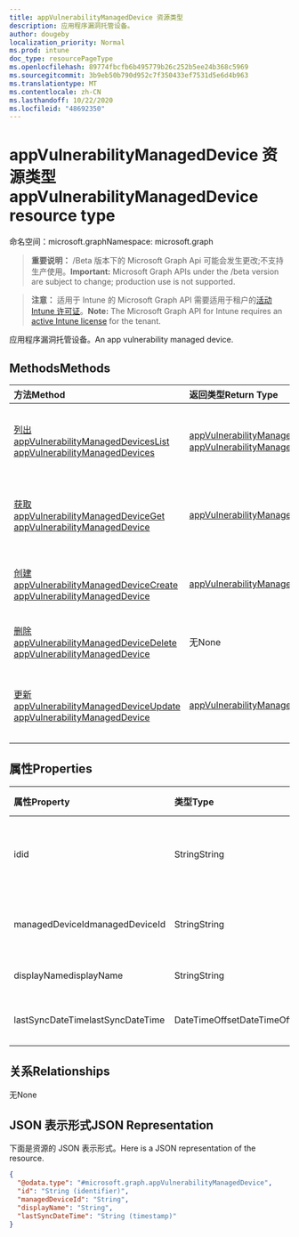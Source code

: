 ```yaml
---
title: appVulnerabilityManagedDevice 资源类型
description: 应用程序漏洞托管设备。
author: dougeby
localization_priority: Normal
ms.prod: intune
doc_type: resourcePageType
ms.openlocfilehash: 89774fbcfb6b495779b26c252b5ee24b368c5969
ms.sourcegitcommit: 3b9eb50b790d952c7f350433ef7531d5e6d4b963
ms.translationtype: MT
ms.contentlocale: zh-CN
ms.lasthandoff: 10/22/2020
ms.locfileid: "48692350"
---
```

# <a name="appvulnerabilitymanageddevice-resource-type"></a><span data-ttu-id="7022f-103">appVulnerabilityManagedDevice 资源类型</span><span class="sxs-lookup"><span data-stu-id="7022f-103">appVulnerabilityManagedDevice resource type</span></span>

<span data-ttu-id="7022f-104">命名空间：microsoft.graph</span><span class="sxs-lookup"><span data-stu-id="7022f-104">Namespace: microsoft.graph</span></span>

> <span data-ttu-id="7022f-105">**重要说明：** /Beta 版本下的 Microsoft Graph Api 可能会发生更改;不支持生产使用。</span><span class="sxs-lookup"><span data-stu-id="7022f-105">**Important:** Microsoft Graph APIs under the /beta version are subject to change; production use is not supported.</span></span>

> <span data-ttu-id="7022f-106">**注意：** 适用于 Intune 的 Microsoft Graph API 需要适用于租户的[活动 Intune 许可证](https://go.microsoft.com/fwlink/?linkid=839381)。</span><span class="sxs-lookup"><span data-stu-id="7022f-106">**Note:** The Microsoft Graph API for Intune requires an [active Intune license](https://go.microsoft.com/fwlink/?linkid=839381) for the tenant.</span></span>

<span data-ttu-id="7022f-107">应用程序漏洞托管设备。</span><span class="sxs-lookup"><span data-stu-id="7022f-107">An app vulnerability managed device.</span></span>

## <a name="methods"></a><span data-ttu-id="7022f-108">Methods</span><span class="sxs-lookup"><span data-stu-id="7022f-108">Methods</span></span>
|<span data-ttu-id="7022f-109">方法</span><span class="sxs-lookup"><span data-stu-id="7022f-109">Method</span></span>|<span data-ttu-id="7022f-110">返回类型</span><span class="sxs-lookup"><span data-stu-id="7022f-110">Return Type</span></span>|<span data-ttu-id="7022f-111">说明</span><span class="sxs-lookup"><span data-stu-id="7022f-111">Description</span></span>|
|:---|:---|:---|
|[<span data-ttu-id="7022f-112">列出 appVulnerabilityManagedDevices</span><span class="sxs-lookup"><span data-stu-id="7022f-112">List appVulnerabilityManagedDevices</span></span>](../api/intune-partnerintegration-appvulnerabilitymanageddevice-list.md)|<span data-ttu-id="7022f-113">[appVulnerabilityManagedDevice](../resources/intune-partnerintegration-appvulnerabilitymanageddevice.md) 集合</span><span class="sxs-lookup"><span data-stu-id="7022f-113">[appVulnerabilityManagedDevice](../resources/intune-partnerintegration-appvulnerabilitymanageddevice.md) collection</span></span>|<span data-ttu-id="7022f-114">列出 [appVulnerabilityManagedDevice](../resources/intune-partnerintegration-appvulnerabilitymanageddevice.md) 对象的属性和关系。</span><span class="sxs-lookup"><span data-stu-id="7022f-114">List properties and relationships of the [appVulnerabilityManagedDevice](../resources/intune-partnerintegration-appvulnerabilitymanageddevice.md) objects.</span></span>|
|[<span data-ttu-id="7022f-115">获取 appVulnerabilityManagedDevice</span><span class="sxs-lookup"><span data-stu-id="7022f-115">Get appVulnerabilityManagedDevice</span></span>](../api/intune-partnerintegration-appvulnerabilitymanageddevice-get.md)|[<span data-ttu-id="7022f-116">appVulnerabilityManagedDevice</span><span class="sxs-lookup"><span data-stu-id="7022f-116">appVulnerabilityManagedDevice</span></span>](../resources/intune-partnerintegration-appvulnerabilitymanageddevice.md)|<span data-ttu-id="7022f-117">读取 [appVulnerabilityManagedDevice](../resources/intune-partnerintegration-appvulnerabilitymanageddevice.md) 对象的属性和关系。</span><span class="sxs-lookup"><span data-stu-id="7022f-117">Read properties and relationships of the [appVulnerabilityManagedDevice](../resources/intune-partnerintegration-appvulnerabilitymanageddevice.md) object.</span></span>|
|[<span data-ttu-id="7022f-118">创建 appVulnerabilityManagedDevice</span><span class="sxs-lookup"><span data-stu-id="7022f-118">Create appVulnerabilityManagedDevice</span></span>](../api/intune-partnerintegration-appvulnerabilitymanageddevice-create.md)|[<span data-ttu-id="7022f-119">appVulnerabilityManagedDevice</span><span class="sxs-lookup"><span data-stu-id="7022f-119">appVulnerabilityManagedDevice</span></span>](../resources/intune-partnerintegration-appvulnerabilitymanageddevice.md)|<span data-ttu-id="7022f-120">创建新的 [appVulnerabilityManagedDevice](../resources/intune-partnerintegration-appvulnerabilitymanageddevice.md) 对象。</span><span class="sxs-lookup"><span data-stu-id="7022f-120">Create a new [appVulnerabilityManagedDevice](../resources/intune-partnerintegration-appvulnerabilitymanageddevice.md) object.</span></span>|
|[<span data-ttu-id="7022f-121">删除 appVulnerabilityManagedDevice</span><span class="sxs-lookup"><span data-stu-id="7022f-121">Delete appVulnerabilityManagedDevice</span></span>](../api/intune-partnerintegration-appvulnerabilitymanageddevice-delete.md)|<span data-ttu-id="7022f-122">无</span><span class="sxs-lookup"><span data-stu-id="7022f-122">None</span></span>|<span data-ttu-id="7022f-123">删除 [appVulnerabilityManagedDevice](../resources/intune-partnerintegration-appvulnerabilitymanageddevice.md)。</span><span class="sxs-lookup"><span data-stu-id="7022f-123">Deletes a [appVulnerabilityManagedDevice](../resources/intune-partnerintegration-appvulnerabilitymanageddevice.md).</span></span>|
|[<span data-ttu-id="7022f-124">更新 appVulnerabilityManagedDevice</span><span class="sxs-lookup"><span data-stu-id="7022f-124">Update appVulnerabilityManagedDevice</span></span>](../api/intune-partnerintegration-appvulnerabilitymanageddevice-update.md)|[<span data-ttu-id="7022f-125">appVulnerabilityManagedDevice</span><span class="sxs-lookup"><span data-stu-id="7022f-125">appVulnerabilityManagedDevice</span></span>](../resources/intune-partnerintegration-appvulnerabilitymanageddevice.md)|<span data-ttu-id="7022f-126">更新 [appVulnerabilityManagedDevice](../resources/intune-partnerintegration-appvulnerabilitymanageddevice.md) 对象的属性。</span><span class="sxs-lookup"><span data-stu-id="7022f-126">Update the properties of a [appVulnerabilityManagedDevice](../resources/intune-partnerintegration-appvulnerabilitymanageddevice.md) object.</span></span>|

## <a name="properties"></a><span data-ttu-id="7022f-127">属性</span><span class="sxs-lookup"><span data-stu-id="7022f-127">Properties</span></span>
|<span data-ttu-id="7022f-128">属性</span><span class="sxs-lookup"><span data-stu-id="7022f-128">Property</span></span>|<span data-ttu-id="7022f-129">类型</span><span class="sxs-lookup"><span data-stu-id="7022f-129">Type</span></span>|<span data-ttu-id="7022f-130">说明</span><span class="sxs-lookup"><span data-stu-id="7022f-130">Description</span></span>|
|:---|:---|:---|
|<span data-ttu-id="7022f-131">id</span><span class="sxs-lookup"><span data-stu-id="7022f-131">id</span></span>|<span data-ttu-id="7022f-132">String</span><span class="sxs-lookup"><span data-stu-id="7022f-132">String</span></span>|<span data-ttu-id="7022f-133">实体密钥和 AAD 设备 ID。</span><span class="sxs-lookup"><span data-stu-id="7022f-133">The entity key, and AAD device ID.</span></span>|
|<span data-ttu-id="7022f-134">managedDeviceId</span><span class="sxs-lookup"><span data-stu-id="7022f-134">managedDeviceId</span></span>|<span data-ttu-id="7022f-135">String</span><span class="sxs-lookup"><span data-stu-id="7022f-135">String</span></span>|<span data-ttu-id="7022f-136">Intune 托管设备 ID。</span><span class="sxs-lookup"><span data-stu-id="7022f-136">The Intune managed device ID.</span></span>|
|<span data-ttu-id="7022f-137">displayName</span><span class="sxs-lookup"><span data-stu-id="7022f-137">displayName</span></span>|<span data-ttu-id="7022f-138">String</span><span class="sxs-lookup"><span data-stu-id="7022f-138">String</span></span>|<span data-ttu-id="7022f-139">设备名称。</span><span class="sxs-lookup"><span data-stu-id="7022f-139">The device name.</span></span>|
|<span data-ttu-id="7022f-140">lastSyncDateTime</span><span class="sxs-lookup"><span data-stu-id="7022f-140">lastSyncDateTime</span></span>|<span data-ttu-id="7022f-141">DateTimeOffset</span><span class="sxs-lookup"><span data-stu-id="7022f-141">DateTimeOffset</span></span>|<span data-ttu-id="7022f-142">创建日期。</span><span class="sxs-lookup"><span data-stu-id="7022f-142">The created date.</span></span>|

## <a name="relationships"></a><span data-ttu-id="7022f-143">关系</span><span class="sxs-lookup"><span data-stu-id="7022f-143">Relationships</span></span>
<span data-ttu-id="7022f-144">无</span><span class="sxs-lookup"><span data-stu-id="7022f-144">None</span></span>

## <a name="json-representation"></a><span data-ttu-id="7022f-145">JSON 表示形式</span><span class="sxs-lookup"><span data-stu-id="7022f-145">JSON Representation</span></span>
<span data-ttu-id="7022f-146">下面是资源的 JSON 表示形式。</span><span class="sxs-lookup"><span data-stu-id="7022f-146">Here is a JSON representation of the resource.</span></span>
<!-- {
  "blockType": "resource",
  "keyProperty": "id",
  "@odata.type": "microsoft.graph.appVulnerabilityManagedDevice"
}
-->
``` json
{
  "@odata.type": "#microsoft.graph.appVulnerabilityManagedDevice",
  "id": "String (identifier)",
  "managedDeviceId": "String",
  "displayName": "String",
  "lastSyncDateTime": "String (timestamp)"
}
```





